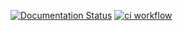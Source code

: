 [![Documentation Status](https://readthedocs.org/projects/load-flow/badge/?version=latest)](https://load-flow.readthedocs.io/pt/latest/?badge=latest)
[![ci workflow](https://github.com/danilodcn/load-flow/actions/workflows/ci.yml/badge.svg)](https://github.com/danilodcn/load-flow/actions/workflows/ci.yml)